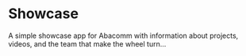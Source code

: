 # Showcase
A simple showcase app for Abacomm with information about projects, videos, and the team that make the wheel turn...
